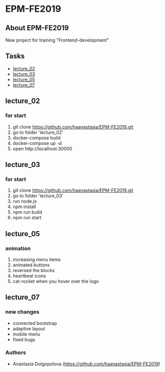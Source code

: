 # EPM-FE2019 

## About EPM-FE2019 

New project for training "Frontend-development"

## Tasks

+ [lecture_02](#lecture_02)
+ [lecture_03](#lecture_03)
+ [lecture_05](#lecture_05)
+ [lecture_07](#lecture_07)

## lecture_02

### for start
1. git clone https://github.com/haanastasia/EPM-FE2019.git
2. go to folder 'lecture_02'
3. docker-compose build
4. docker-compose up -d
5. open http://localhost:30000

## lecture_03

### for start
1. git clone https://github.com/haanastasia/EPM-FE2019.git
2. go to folder 'lecture_03'
3. run node.js
4. npm install
5. npm run build
6. npm run start

## lecture_05

### animation
1. increasing menu items
2. animated buttons
3. reversed the blocks
4. heartbeat icons
5. cat-rocket when you hover over the logo

## lecture_07

### new changes
- connected bootstrap
- adaptive layout
- mobile menu
- fixed bugs

### Authors 

* Anastasia Dolgopolova (https://github.com/haanastasia/EPM-FE2019)
